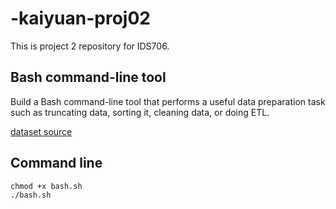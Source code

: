 # -kaiyuan-proj02
This is project 2 repository for IDS706.


## Bash command-line tool 
Build a Bash command-line tool that performs a useful data preparation task such as truncating data, sorting it, cleaning data, or doing ETL.

[dataset source](https://www.kaggle.com/datasets/gregorut/videogamesales)

## Command line 

```
chmod +x bash.sh
./bash.sh
```
